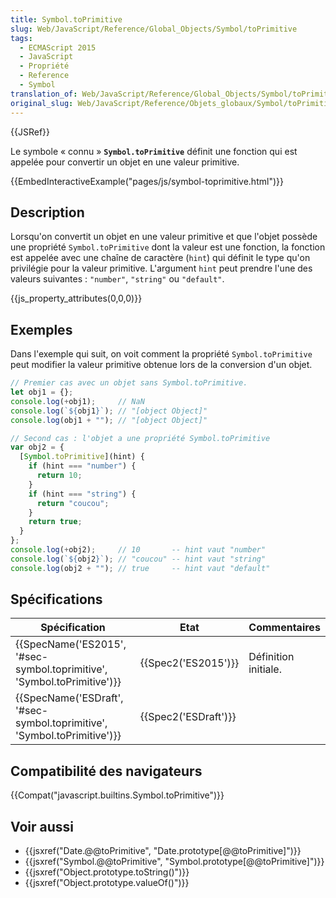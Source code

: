 ```yaml
---
title: Symbol.toPrimitive
slug: Web/JavaScript/Reference/Global_Objects/Symbol/toPrimitive
tags:
  - ECMAScript 2015
  - JavaScript
  - Propriété
  - Reference
  - Symbol
translation_of: Web/JavaScript/Reference/Global_Objects/Symbol/toPrimitive
original_slug: Web/JavaScript/Reference/Objets_globaux/Symbol/toPrimitive
---
```

{{JSRef}}

Le symbole « connu » **`Symbol.toPrimitive`** définit une fonction qui est appelée pour convertir un objet en une valeur primitive.

{{EmbedInteractiveExample("pages/js/symbol-toprimitive.html")}}

## Description

Lorsqu'on convertit un objet en une valeur primitive et que l'objet possède une propriété `Symbol.toPrimitive` dont la valeur est une fonction, la fonction est appelée avec une chaîne de caractère (`hint`) qui définit le type qu'on privilégie pour la valeur primitive. L'argument `hint` peut prendre l'une des valeurs suivantes : `"number"`, `"string"` ou `"default"`.

{{js_property_attributes(0,0,0)}}

## Exemples

Dans l'exemple qui suit, on voit comment la propriété `Symbol.toPrimitive` peut modifier la valeur primitive obtenue lors de la conversion d'un objet.

```js
// Premier cas avec un objet sans Symbol.toPrimitive.
let obj1 = {};
console.log(+obj1);     // NaN
console.log(`${obj1}`); // "[object Object]"
console.log(obj1 + ""); // "[object Object]"

// Second cas : l'objet a une propriété Symbol.toPrimitive
var obj2 = {
  [Symbol.toPrimitive](hint) {
    if (hint === "number") {
      return 10;
    }
    if (hint === "string") {
      return "coucou";
    }
    return true;
  }
};
console.log(+obj2);     // 10       -- hint vaut "number"
console.log(`${obj2}`); // "coucou" -- hint vaut "string"
console.log(obj2 + ""); // true     -- hint vaut "default"
```

## Spécifications

| Spécification                                                                                    | Etat                         | Commentaires         |
| ------------------------------------------------------------------------------------------------ | ---------------------------- | -------------------- |
| {{SpecName('ES2015', '#sec-symbol.toprimitive', 'Symbol.toPrimitive')}} | {{Spec2('ES2015')}}     | Définition initiale. |
| {{SpecName('ESDraft', '#sec-symbol.toprimitive', 'Symbol.toPrimitive')}} | {{Spec2('ESDraft')}} |                      |

## Compatibilité des navigateurs

{{Compat("javascript.builtins.Symbol.toPrimitive")}}

## Voir aussi

- {{jsxref("Date.@@toPrimitive", "Date.prototype[@@toPrimitive]")}}
- {{jsxref("Symbol.@@toPrimitive", "Symbol.prototype[@@toPrimitive]")}}
- {{jsxref("Object.prototype.toString()")}}
- {{jsxref("Object.prototype.valueOf()")}}
